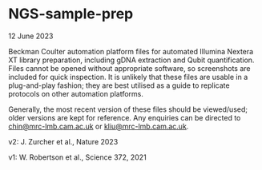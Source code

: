 # NGS-sample-prep
12 June 2023

Beckman Coulter automation platform files for automated Illumina Nextera XT library preparation, including gDNA extraction and Qubit quantification. Files cannot be opened without appropriate software, so screenshots are included for quick inspection. It is unlikely that these files are usable in a plug-and-play fashion; they are best utilised as a guide to replicate protocols on other automation platforms.

Generally, the most recent version of these files should be viewed/used; older versions are kept for reference. Any enquiries can be directed to chin@mrc-lmb.cam.ac.uk or kliu@mrc-lmb.cam.ac.uk. 

v2: J. Zurcher et al., Nature 2023

v1: W. Robertson et al., Science 372, 2021
